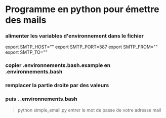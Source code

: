 # Programme en python pour émettre des mails

### alimenter les variables d'environnement dans le fichier 

export SMTP_HOST=""
export SMTP_PORT=587
export SMTP_FROM=""
export SMTP_TO=""

### copier .environnements.bash.example en .environnements.bash

### remplacer la partie droite par des valeurs
### puis . .environnements.bash

> python simple_email.py
> entrer le mot de passe de votre adresse mail